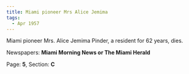 ```yaml
---  
title: Miami pioneer Mrs Alice Jemima  
tags:  
  - Apr 1957  
---  
```

  
Miami pioneer Mrs. Alice Jemima Pinder, a resident for 62 years, dies.  
  
Newspapers: **Miami Morning News or The Miami Herald**  
  
Page: **5**, Section: **C** 
